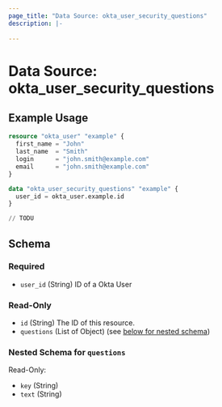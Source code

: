 ```yaml
---
page_title: "Data Source: okta_user_security_questions"
description: |-
  
---
```


# Data Source: okta_user_security_questions



## Example Usage

```terraform
resource "okta_user" "example" {
  first_name = "John"
  last_name  = "Smith"
  login      = "john.smith@example.com"
  email      = "john.smith@example.com"
}

data "okta_user_security_questions" "example" {
  user_id = okta_user.example.id
}

// TODU
```

<!-- schema generated by tfplugindocs -->
## Schema

### Required

- `user_id` (String) ID of a Okta User

### Read-Only

- `id` (String) The ID of this resource.
- `questions` (List of Object) (see [below for nested schema](#nestedatt--questions))

<a id="nestedatt--questions"></a>
### Nested Schema for `questions`

Read-Only:

- `key` (String)
- `text` (String)


